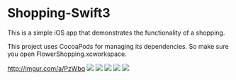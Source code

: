 # Shopping-Swift3

This is a simple iOS app that demonstrates the functionality of a shopping.

This project uses CocoaPods for managing its dependencies. So make sure you open FlowerShopping.xcworkspace.

http://imgur.com/a/PzWbq
<img src="http://i.imgur.com/ThwgxDF.png"> 
<img src="http://i.imgur.com/ar831uj.png"> <img src="http://i.imgur.com/Lk1hj7u.png"> 
<img src="http://i.imgur.com/ar831uj.png"> <img src="http://i.imgur.com/We8Nkra.png">
